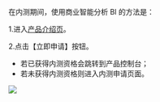 在内测期间，使用商业智能分析 BI 的方法是：

1.进入[产品介绍页](/product/bi)。
 
2.点击【立即申请】按钮。

* 若已获得内测资格会跳转到产品控制台；
* 若未获得内测资格则进入内测申请页面。

![](http://imgcache.tcecqpoc.fsphere.cn/image/mc.qcloudimg.com/static/img/2eddbacd6f0e8dfddb2a57c7aa3fd958/image.png)
